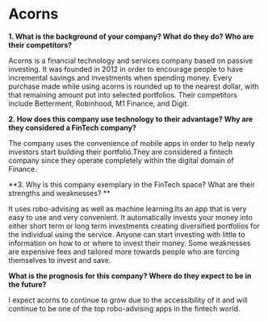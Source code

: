 # Acorns


**1. What is the background of your company? What do they do? Who are their competitors?**

Acorns is a financial technology and services company based on passive investing. It was founded in 2012 in order to encourage people to have incremental savings and investments when spending money. Every purchase made while using acorns is rounded up to the nearest dollar, with that remaining amount put into selected portfolios. Their competitors include Betterment, Robinhood, M1 Finance, and Digit. 


**2. How does this company use technology to their advantage? Why are they considered a FinTech company?**

The company uses the convenience of mobile apps in order to help newly investors start building their portfolio.They are considered a fintech company since they operate completely within the digital domain of Finance.


**3. Why is this company exemplary in the FinTech space? What are their strengths and weaknesses? **

It uses robo-advising as well as machine learning.Its an app that is very easy to use and very convenient.  It automatically invests your money into either short term or long term investments creating diversified portfolios for the individual using the service. Anyone can start investing with little to information on how to or where to invest their money. Some weaknesses are expensive fees and tailored more towards people who are forcing themselves to invest and save.


**What is the prognosis for this company? Where do they expect to be in the future?**

I expect acorns to continue to grow due to the accessibility of it and will continue to be one of the top robo-advising apps in the fintech world. 
